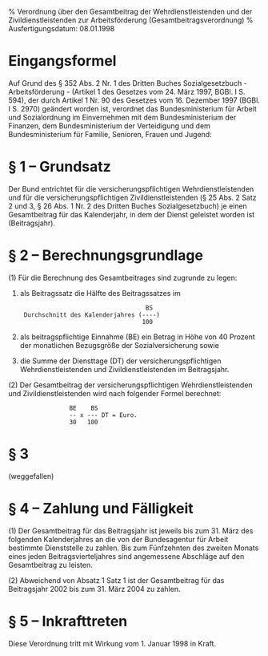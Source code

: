 % Verordnung über den Gesamtbeitrag der Wehrdienstleistenden und der Zivildienstleistenden zur Arbeitsförderung  (Gesamtbeitragsverordnung)
% Ausfertigungsdatum: 08.01.1998
 
# Eingangsformel

Auf Grund des § 352 Abs. 2 Nr. 1 des Dritten Buches Sozialgesetzbuch - Arbeitsförderung - (Artikel 1 des Gesetzes vom 24. März 1997, BGBl. I S. 594), der durch Artikel 1 Nr. 90 des Gesetzes vom 16. Dezember 1997 (BGBl. I S. 2970) geändert worden ist, verordnet das Bundesministerium für Arbeit und Sozialordnung im Einvernehmen mit dem Bundesministerium der Finanzen, dem Bundesministerium der Verteidigung und dem Bundesministerium für Familie, Senioren, Frauen und Jugend:

# § 1 – Grundsatz

Der Bund entrichtet für die versicherungspflichtigen Wehrdienstleistenden und für die versicherungspflichtigen Zivildienstleistenden (§ 25 Abs. 2 Satz 2 und 3, § 26 Abs. 1 Nr. 2 des Dritten Buches Sozialgesetzbuch) je einen Gesamtbeitrag für das Kalenderjahr, in dem der Dienst geleistet worden ist (Beitragsjahr).

# § 2 – Berechnungsgrundlage

(1) Für die Berechnung des Gesamtbeitrages sind zugrunde zu legen:

1. als Beitragssatz die Hälfte des Beitragssatzes im

  

                                          BS
        Durchschnitt des Kalenderjahres (----)
                                         100 

2. als beitragspflichtige Einnahme (BE) ein Betrag in Höhe von 40 Prozent der monatlichen Bezugsgröße der Sozialversicherung sowie

3. die Summe der Diensttage (DT) der versicherungspflichtigen Wehrdienstleistenden und Zivildienstleistenden im Beitragsjahr.

(2) Der Gesamtbeitrag der versicherungspflichtigen Wehrdienstleistenden und Zivildienstleistenden wird nach folgender Formel berechnet:  

                     BE    BS
                     -- x --- DT = Euro.
                     30   100 

# § 3

(weggefallen)

# § 4 – Zahlung und Fälligkeit

(1) Der Gesamtbeitrag für das Beitragsjahr ist jeweils bis zum 31. März des folgenden Kalenderjahres an die von der Bundesagentur für Arbeit bestimmte Dienststelle zu zahlen. Bis zum Fünfzehnten des zweiten Monats eines jeden Beitragsvierteljahres sind angemessene Abschläge auf den Gesamtbeitrag zu leisten.

(2) Abweichend von Absatz 1 Satz 1 ist der Gesamtbeitrag für das Beitragsjahr 2002 bis zum 31. März 2004 zu zahlen.

# § 5 – Inkrafttreten

Diese Verordnung tritt mit Wirkung vom 1. Januar 1998 in Kraft.
